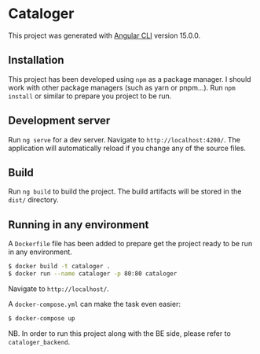 # Cataloger

This project was generated with [Angular CLI](https://github.com/angular/angular-cli) version 15.0.0.

## Installation

This project has been developed using `npm` as a package manager. I should work with other package managers (such as yarn or pnpm...). Run `npm install` or similar to prepare you project to be run.

## Development server

Run `ng serve` for a dev server. Navigate to `http://localhost:4200/`. The application will automatically reload if you change any of the source files.

## Build

Run `ng build` to build the project. The build artifacts will be stored in the `dist/` directory.

## Running in any environment

A `Dockerfile` file has been added to prepare get the project ready to be run in any environment.

```bash
$ docker build -t cataloger .
$ docker run --name cataloger -p 80:80 cataloger
```

Navigate to `http://localhost/`.

A `docker-compose.yml` can make the task even easier:

```bash
$ docker-compose up
```

NB. In order to run this project along with the BE side, please refer to `cataloger_backend`.
